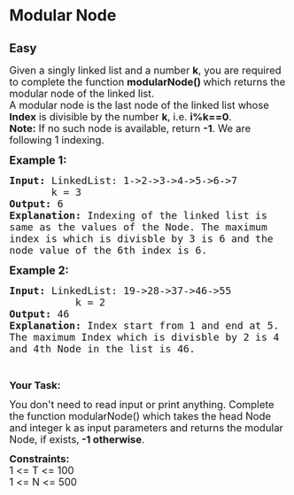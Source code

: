 # Modular Node
## Easy
<div class="problems_problem_content__Xm_eO"><p><span style="font-size:18px">Given a singly linked list and a number <strong>k</strong>, you&nbsp;are required to complete the function <strong>modularNode()&nbsp;</strong>which&nbsp;returns the modular node of the linked list.<br>
A modular node is the last node of the linked list whose<strong> Index</strong> is divisible by the number <strong>k</strong>, i.e. <strong>i%k==0</strong>.<br>
<strong>Note:</strong> If no such node is available, return&nbsp;<strong>-1</strong>. We are following 1 indexing.</span></p>

<p><span style="font-size:20px"><strong>Example 1:</strong></span></p>

<pre><span style="font-size:18px"><strong>Input:</strong><strong> </strong>LinkedList: 1-&gt;2-&gt;3-&gt;4-&gt;5-&gt;6-&gt;7
&nbsp;      k = 3
<strong>Output: </strong>6
<strong>Explanation:</strong> Indexing of the linked list is
same as the values of the Node. The maximum
index is which is divisble by 3 is 6 and the
node value of the 6th index is 6.</span>
</pre>

<p><span style="font-size:20px"><strong>Example 2:</strong></span></p>

<pre><span style="font-size:18px"><strong>Input:</strong><strong> </strong>LinkedList: 19-&gt;28-&gt;37-&gt;46-&gt;55<strong>
           </strong>k = 2<strong>
Output: </strong>46<strong>
Explanation:</strong> Index start from 1 and end at 5.
The maximum Index which is divisble by 2 is 4
and 4th Node in the list is 46.</span></pre>

<p>&nbsp;</p>

<p><strong><span style="font-size:18px">Your Task:</span></strong></p>

<p><span style="font-size:18px">You don't need to read input or print anything. Complete the function modularNode() which takes the head Node and integer k&nbsp;as input parameters and returns the modular Node, if exists,<strong> -1 otherwise</strong>.</span></p>

<p><span style="font-size:18px"><strong>Constraints:</strong><br>
1 &lt;= T &lt;= 100<br>
1 &lt;= N &lt;= 500</span></p>
</div>